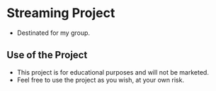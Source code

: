 # Streaming Project
 - Destinated for my group.

 ## Use of the Project
 - This project is for educational purposes and will not be marketed.
 - Feel free to use the project as you wish, at your own risk.